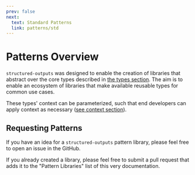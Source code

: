 ```yaml
---
prev: false
next:
  text: Standard Patterns
  link: patterns/std
---
```


# Patterns Overview

`structured-outputs` was designed to enable the creation of libraries that abstract over the core
types described in [the types section](../types.md). The aim is to enable an ecosystem of libraries
that make available reusable types for common use cases.

These types' context can be parameterized, such that end developers can apply context as necessary
([see context section](../context.md)).

## Requesting Patterns

If you have an idea for a `structured-outputs` pattern library, please feel free to open an issue in
the GitHub.

If you already created a library, please feel free to submit a pull request that adds it to the
"Pattern Libraries" list of this very documentation.
